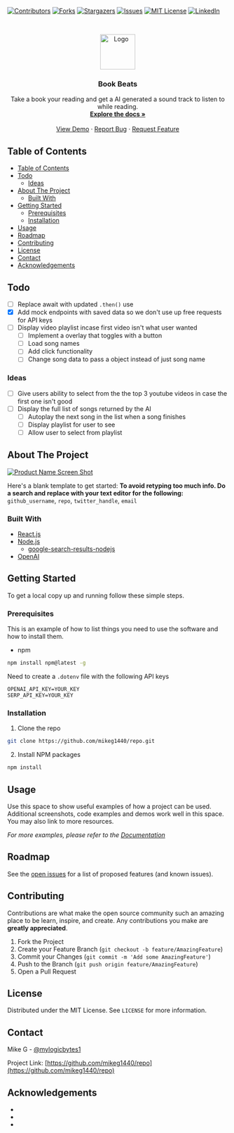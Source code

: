 <!--
*** To avoid retyping too much info. Do a search and replace for the following:
*** github_username, repo, twitter_handle, email
-->

<!-- PROJECT SHIELDS -->
<!--
*** I'm using markdown "reference style" links for readability.
*** Reference links are enclosed in brackets [ ] instead of parentheses ( ).
*** See the bottom of this document for the declaration of the reference variables
*** for contributors-url, forks-url, etc. This is an optional, concise syntax you may use.
*** https://www.markdownguide.org/basic-syntax/#reference-style-links
-->

[![Contributors][contributors-shield]][contributors-url]
[![Forks][forks-shield]][forks-url]
[![Stargazers][stars-shield]][stars-url]
[![Issues][issues-shield]][issues-url]
[![MIT License][license-shield]][license-url]
[![LinkedIn][linkedin-shield]][linkedin-url]

<!-- PROJECT LOGO -->
<br />
<p align="center">
  <a href="https://github.com/mikeg1440/repo">
    <img src="images/logo.png" alt="Logo" width="80" height="80">
  </a>

  <h3 align="center">Book Beats</h3>

  <p align="center">
    Take a book your reading and get a AI generated a sound track to listen to while reading.
    <br />
    <a href="https://github.com/mikeg1440/repo"><strong>Explore the docs »</strong></a>
    <br />
    <br />
    <a href="https://github.com/mikeg1440/repo">View Demo</a>
    ·
    <a href="https://github.com/mikeg1440/repo/issues">Report Bug</a>
    ·
    <a href="https://github.com/mikeg1440/repo/issues">Request Feature</a>
  </p>
</p>

<!-- TABLE OF CONTENTS -->

## Table of Contents

- [Table of Contents](#table-of-contents)
- [Todo](#todo)
  - [Ideas](#ideas)
- [About The Project](#about-the-project)
  - [Built With](#built-with)
- [Getting Started](#getting-started)
  - [Prerequisites](#prerequisites)
  - [Installation](#installation)
- [Usage](#usage)
- [Roadmap](#roadmap)
- [Contributing](#contributing)
- [License](#license)
- [Contact](#contact)
- [Acknowledgements](#acknowledgements)

<!-- ABOUT THE PROJECT -->

## Todo

- [ ] Replace await with updated `.then()` use
- [x] Add mock endpoints with saved data so we don't use up free requests for API keys
- [ ] Display video playlist incase first video isn't what user wanted
  - [ ] Implement a overlay that toggles with a button
  - [ ] Load song names
  - [ ] Add click functionality
  - [ ] Change song data to pass a object instead of just song name

### Ideas

- [ ] Give users ability to select from the the top 3 youtube videos in case the first one isn't good
- [ ] Display the full list of songs returned by the AI
  - [ ] Autoplay the next song in the list when a song finishes
  - [ ] Display playlist for user to see
  - [ ] Allow user to select from playlist

## About The Project

[![Product Name Screen Shot][product-screenshot]](https://example.com)

Here's a blank template to get started:
**To avoid retyping too much info. Do a search and replace with your text editor for the following:**
`github_username`, `repo`, `twitter_handle`, `email`

### Built With

- [React.js]()
- [Node.js]()
  - [google-search-results-nodejs](https://github.com/serpapi/google-search-results-nodejs)
- [OpenAI]()

<!-- GETTING STARTED -->

## Getting Started

To get a local copy up and running follow these simple steps.

### Prerequisites

This is an example of how to list things you need to use the software and how to install them.

- npm

```sh
npm install npm@latest -g
```

Need to create a `.dotenv` file with the following API keys

```
OPENAI_API_KEY=YOUR_KEY
SERP_API_KEY=YOUR_KEY

```

### Installation

1. Clone the repo

```sh
git clone https://github.com/mikeg1440/repo.git
```

2. Install NPM packages

```sh
npm install
```

<!-- USAGE EXAMPLES -->

## Usage

Use this space to show useful examples of how a project can be used. Additional screenshots, code examples and demos work well in this space. You may also link to more resources.

_For more examples, please refer to the [Documentation](https://example.com)_

<!-- ROADMAP -->

## Roadmap

See the [open issues](https://github.com/mikeg1440/repo/issues) for a list of proposed features (and known issues).

<!-- CONTRIBUTING -->

## Contributing

Contributions are what make the open source community such an amazing place to be learn, inspire, and create. Any contributions you make are **greatly appreciated**.

1. Fork the Project
2. Create your Feature Branch (`git checkout -b feature/AmazingFeature`)
3. Commit your Changes (`git commit -m 'Add some AmazingFeature'`)
4. Push to the Branch (`git push origin feature/AmazingFeature`)
5. Open a Pull Request

<!-- LICENSE -->

## License

Distributed under the MIT License. See `LICENSE` for more information.

<!-- CONTACT -->

## Contact

Mike G - [@mylogicbytes1](https://twitter.com/mylogicbytes1)

Project Link: [https://github.com/mikeg1440/repo](https://github.com/mikeg1440/repo)

<!-- ACKNOWLEDGEMENTS -->

## Acknowledgements

- []()
- []()
- []()

<!-- MARKDOWN LINKS & IMAGES -->
<!-- https://www.markdownguide.org/basic-syntax/#reference-style-links -->

[contributors-shield]: https://img.shields.io/github/contributors/mikeg1440/Best-README-Template.svg?style=flat-square
[contributors-url]: https://github.com/mikeg1440/repo/graphs/contributors
[forks-shield]: https://img.shields.io/github/forks/mikeg1440/Best-README-Template.svg?style=flat-square
[forks-url]: https://github.com/mikeg1440/repo/network/members
[stars-shield]: https://img.shields.io/github/stars/mikeg1440/Best-README-Template.svg?style=flat-square
[stars-url]: https://github.com/mikeg1440/repo/stargazers
[issues-shield]: https://img.shields.io/github/issues/mikeg1440/Best-README-Template.svg?style=flat-square
[issues-url]: https://github.com/mikeg1440/repo/issues
[license-shield]: https://img.shields.io/github/license/mikeg1440/Best-README-Template.svg?style=flat-square
[license-url]: https://github.com/mikeg1440/repo/blob/master/LICENSE.txt
[linkedin-shield]: https://img.shields.io/badge/-LinkedIn-black.svg?style=flat-square&logo=linkedin&colorB=555
[linkedin-url]: https://linkedin.com/in/michaelgaudreau
[product-screenshot]: images/screenshot.png
